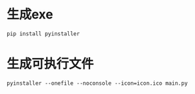 
# 生成exe
```shell
pip install pyinstaller
```
# 生成可执行文件
```shell
pyinstaller --onefile --noconsole --icon=icon.ico main.py
```
